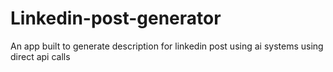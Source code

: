 # Linkedin-post-generator
An app built to generate description for linkedin post using ai systems using direct api calls
